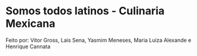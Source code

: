 # Somos todos latinos - Culinaria Mexicana
 Feito por: Vitor Gross, Lais Sena, Yasmim Meneses, Maria Luiza Alexande e Henrique Cannata
